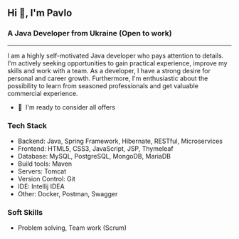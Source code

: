 <h2 align="left">Hi 👋, I'm Pavlo</h2>

<h3 align="left">A Java Developer from Ukraine (Open to work)</h3>

---------------------

I am a highly self-motivated Java developer who pays attention to
details. I'm actively seeking opportunities to gain practical experience,
improve my skills and work with a team. As a developer, I have a strong
desire for personal and career growth. Furthermore, I'm enthusiastic
about the possibility to learn from seasoned professionals and get
valuable commercial experience.

* 🤝  I'm ready to consider all offers

<h3 align="left">Tech Stack</h3>

- Backend: Java, Spring Framework, Hibernate, RESTful, Microservices
- Frontend: HTML5, CSS3, JavaScript, JSP, Thymeleaf
- Database: MySQL, PostgreSQL, MongoDB, MariaDB
- Build tools: Maven
- Servers: Tomcat
- Version Control: Git
- IDE: Intellij IDEA
- Other: Docker, Postman, Swagger

<h3 align="left">Soft Skills</h3>

- Problem solving, Team work (Scrum)
